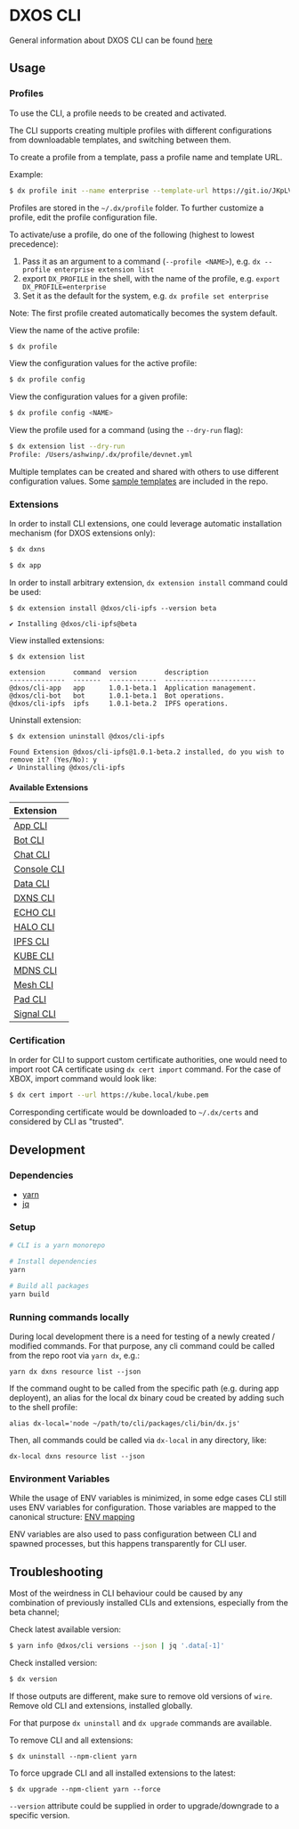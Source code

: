 # DXOS CLI

General information about DXOS CLI can be found [here](../../README.md)

## Usage

### Profiles

To use the CLI, a profile needs to be created and activated.

The CLI supports creating multiple profiles with different configurations from downloadable templates, and switching between them.

To create a profile from a template, pass a profile name and template URL.

Example:

```bash
$ dx profile init --name enterprise --template-url https://git.io/JKpLV
```

Profiles are stored in the `~/.dx/profile` folder. To further customize a profile, edit the profile configuration file.

To activate/use a profile, do one of the following (highest to lowest precedence):

1. Pass it as an argument to a command (`--profile <NAME>`), e.g. `dx --profile enterprise extension list`
2. export `DX_PROFILE` in the shell, with the name of the profile, e.g. `export DX_PROFILE=enterprise`
3. Set it as the default for the system, e.g. `dx profile set enterprise`

Note: The first profile created automatically becomes the system default.

View the name of the active profile:

```bash
$ dx profile
```

View the configuration values for the active profile:

```bash
$ dx profile config
```

View the configuration values for a given profile:

```bash
$ dx profile config <NAME>
```

View the profile used for a command (using the `--dry-run` flag):

```bash
$ dx extension list --dry-run
Profile: /Users/ashwinp/.dx/profile/devnet.yml
```

Multiple templates can be created and shared with others to use different configuration values. Some [sample templates](./profiles/README.md) are included in the repo.

### Extensions

In order to install CLI extensions, one could leverage automatic installation mechanism (for DXOS extensions only):

```bash
$ dx dxns
```

```bash
$ dx app
```

In order to install arbitrary extension, `dx extension install` command could be used:

```
$ dx extension install @dxos/cli-ipfs --version beta

✔ Installing @dxos/cli-ipfs@beta
```

View installed extensions:

```
$ dx extension list

extension       command  version       description
--------------  -------  ------------  -----------------------
@dxos/cli-app   app      1.0.1-beta.1  Application management.
@dxos/cli-bot   bot      1.0.1-beta.1  Bot operations.
@dxos/cli-ipfs  ipfs     1.0.1-beta.2  IPFS operations.
```

Uninstall extension:

```
$ dx extension uninstall @dxos/cli-ipfs

Found Extension @dxos/cli-ipfs@1.0.1-beta.2 installed, do you wish to remove it? (Yes/No): y
✔ Uninstalling @dxos/cli-ipfs
```

#### Available Extensions

| Extension |
| :------------ |
| [App CLI](../cli-app/README.md) |
| [Bot CLI](../cli-bot/README.md) |
| [Chat CLI](../cli-chat/README.md) |
| [Console CLI](../cli-console/README.md) |
| [Data CLI](../cli-data/README.md) |
| [DXNS CLI](../cli-dxns/README.md) |
| [ECHO CLI](../cli-echo/README.md) |
| [HALO CLI](../cli-halo/README.md) |
| [IPFS CLI](../cli-ipfs/README.md) |
| [KUBE CLI](../cli-kube/README.md) |
| [MDNS CLI](../cli-mdns/README.md) |
| [Mesh CLI](../cli-mesh/README.md) |
| [Pad CLI](../cli-pad/README.md) |
| [Signal CLI](../cli-signal/README.md) |


### Certification

In order for CLI to support custom certificate authorities, one would need to import root CA certificate using `dx cert import` command. For the case of XBOX, import command would look like:

```bash
$ dx cert import --url https://kube.local/kube.pem
```

<!--TODO(egor): Host cert on .well-known endpoint?-->

Corresponding certificate would be downloaded to `~/.dx/certs` and considered by CLI as "trusted".

## Development

### Dependencies

- [yarn](https://yarnpkg.com/)
- [jq](https://stedolan.github.io/jq/)

### Setup

```bash
# CLI is a yarn monorepo

# Install dependencies
yarn

# Build all packages
yarn build
```

### Running commands locally

During local development there is a need for testing of a newly created / modified commands. For that purpose, any cli command could be called from the repo root via `yarn dx`, e.g.:

```
yarn dx dxns resource list --json
```

If the command ought to be called from the specific path (e.g. during app deployent), an alias for the local dx binary coud be created by adding such to the shell profile:

```
alias dx-local='node ~/path/to/cli/packages/cli/bin/dx.js'
```

Then, all commands could be called via `dx-local` in any directory, like:

```
dx-local dxns resource list --json
```

### Environment Variables

While the usage of ENV variables is minimized, in some edge cases CLI still uses ENV variables for configuration. Those variables are mapped to the canonical structure: [ENV mapping](../cli-core/src/env-map.json)

ENV variables are also used to pass configuration between CLI and spawned processes, but this happens transparently for CLI user.

## Troubleshooting

Most of the weirdness in CLI behaviour could be caused by any combination of previously installed CLIs and extensions, especially from the beta channel;

Check latest available version:

```bash
$ yarn info @dxos/cli versions --json | jq '.data[-1]'
```

Check installed version:

```bash
$ dx version
```

If those outputs are different, make sure to remove old versions of `wire`.
Remove old CLI and extensions, installed globally.

For that purpose `dx uninstall` and `dx upgrade` commands are available.

To remove CLI and all extensions:

```
$ dx uninstall --npm-client yarn
```

To force upgrade CLI and all installed extensions to the latest:

```
$ dx upgrade --npm-client yarn --force
```

`--version` attribute could be supplied in order to upgrade/downgrade to a specific version.
